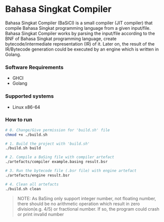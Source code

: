 # Bahasa Singkat Compiler

Bahasa Singkat Compiler (BaSiCl) is a small compiler (JIT compiler) that compile Bahasa Singkat programming language from a given input/file.
Bahasa Singkat Compiler works by parsing the input/file according to the BNF of Bahasa Singkat programming language, create bytecode/intermediate representation (IR) of it.
Later on, the result of the IR/Bytecode generation could be executed by an engine which is written in Golang.

### Software Requirements
* GHCI
* Golang

### Supported systems
* Linux x86-64

### How to run

```sh
# 0. Change/Give permission for 'build.sh' file
chmod +x ./build.sh

# 1. Build the project with 'build.sh'
./build.sh build

# 2. Compile a BaSing file with compiler artefact
./artefacts/compiler example.basing result.bsr

# 3. Run the bytecode file (.bsr file) with engine artefact
./artefacts/engine result.bsr

# 4. Clean all artefacts
./build.sh clean
```

> NOTE: As BaSing only support integer number, not floating number, there should be no arithmetic operation which result in zero division(e.g. 4/5) or fractional number. If so, the program could crash or print invalid number
